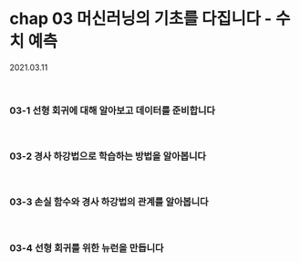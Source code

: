 # chap 03 머신러닝의 기초를 다집니다 - 수치 예측

2021.03.11



<br>

### 03-1 선형 회귀에 대해 알아보고 데이터를 준비합니다



<br>

### 03-2 경사 하강법으로 학습하는 방법을 알아봅니다



<br>

### 03-3 손실 함수와 경사 하강법의 관계를 알아봅니다



<br>

### 03-4 선형 회귀를 위한 뉴런을 만듭니다